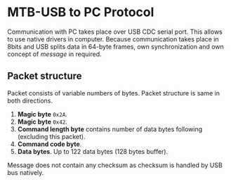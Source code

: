 MTB-USB to PC Protocol
======================

Communication with PC takes place over USB CDC serial port. This allows to use
native drivers in computer. Because communication takes place in 8bits and USB
splits data in 64-byte frames, own synchronization and own concept of *message*
in required.

## Packet structure

Packet consists of variable numbers of bytes. Packet structure is same in
both directions.

1. **Magic byte** `0x2A`.
2. **Magic byte** `0x42`.
3. **Command length byte** contains number of data bytes following (excluding
   this packet).
4. **Command code byte**.
5. **Data bytes**. Up to 122 data bytes (128 bytes buffer).

Message does not contain any checksum as checksum is handled by USB bus
natively.
